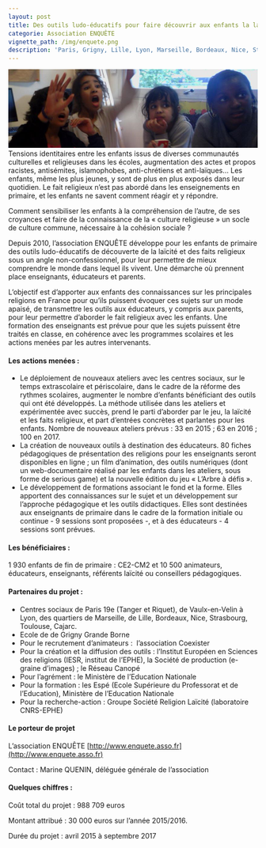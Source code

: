 ```yaml
---
layout: post
title: Des outils ludo-éducatifs pour faire découvrir aux enfants la laïcité
categorie: Association ENQUÊTE
vignette_path: /img/enquete.png
description: 'Paris, Grigny, Lille, Lyon, Marseille, Bordeaux, Nice, Strasbourg … Comment répondre aux tensions ?'
---
```


![](/uploads/versions/enquete_large---x----825-260x---.png)Tensions identitaires entre les enfants issus de diverses communaut&eacute;s culturelles et religieuses dans les &eacute;coles, augmentation des actes et propos racistes, antis&eacute;mites, islamophobes, anti-chr&eacute;tiens et anti-la&iuml;ques… Les enfants, m&ecirc;me les plus jeunes, y sont de plus en plus expos&eacute;s dans leur quotidien. Le fait religieux n’est pas abord&eacute; dans les enseignements en primaire, et les enfants ne savent comment r&eacute;agir et y r&eacute;pondre.

Comment sensibiliser les enfants &agrave; la compr&eacute;hension de l’autre, de ses croyances et faire de la connaissance de la &laquo; culture religieuse &raquo; un socle de culture commune, n&eacute;cessaire &agrave; la coh&eacute;sion sociale ?

Depuis 2010, l’association ENQU&Ecirc;TE d&eacute;veloppe pour les enfants de primaire des outils ludo-&eacute;ducatifs de d&eacute;couverte de la la&iuml;cit&eacute; et des faits religieux sous un angle non-confessionnel, pour leur permettre de mieux comprendre le monde dans lequel ils vivent. Une d&eacute;marche o&ugrave; prennent place enseignants, &eacute;ducateurs et parents.

L’objectif est d’apporter aux enfants des connaissances sur les principales religions en France pour qu’ils puissent &eacute;voquer ces sujets sur un mode apais&eacute;, de transmettre les outils aux &eacute;ducateurs, y compris aux parents, pour leur permettre d’aborder le fait religieux avec les enfants. Une formation des enseignants est pr&eacute;vue pour que les sujets puissent &ecirc;tre trait&eacute;s en classe, en coh&eacute;rence avec les programmes scolaires et les actions men&eacute;es par les autres intervenants.

#### Les actions men&eacute;es :

* Le d&eacute;ploiement de nouveaux ateliers avec les centres sociaux, sur le temps extrascolaire et p&eacute;riscolaire, dans le cadre de la r&eacute;forme des rythmes scolaires, augmenter le nombre d’enfants b&eacute;n&eacute;ficiant des outils qui ont &eacute;t&eacute; d&eacute;velopp&eacute;s. La m&eacute;thode utilis&eacute;e dans les ateliers et exp&eacute;riment&eacute;e avec succ&egrave;s, prend le parti d’aborder par le jeu, la la&iuml;cit&eacute; et les faits religieux, et part d’entr&eacute;es concr&egrave;tes et parlantes pour les enfants. Nombre de nouveaux ateliers pr&eacute;vus : 33 en 2015 ; 63 en 2016 ; 100 en 2017.
* La cr&eacute;ation de nouveaux outils &agrave; destination des &eacute;ducateurs. 80 fiches p&eacute;dagogiques de pr&eacute;sentation des religions pour les enseignants seront disponibles en ligne ; un film d’animation, des outils num&eacute;riques (dont un web-documentaire r&eacute;alis&eacute; par les enfants dans les ateliers, sous forme de serious game) et la nouvelle &eacute;dition du jeu &laquo; L’Arbre &agrave; d&eacute;fis &raquo;.
* Le d&eacute;veloppement de formations associant le fond et la forme. Elles apportent des connaissances sur le sujet et un d&eacute;veloppement sur l’approche p&eacute;dagogique et les outils didactiques. Elles sont destin&eacute;es aux enseignants de primaire dans le cadre de la formation initiale ou continue - 9 sessions sont propos&eacute;es -, et &agrave; des &eacute;ducateurs - 4 sessions sont pr&eacute;vues.


#### Les b&eacute;n&eacute;ficiaires :

1 930 enfants de fin de primaire : CE2-CM2 et 10 500 animateurs, &eacute;ducateurs, enseignants, r&eacute;f&eacute;rents la&iuml;cit&eacute; ou conseillers p&eacute;dagogiques.

#### Partenaires du projet :

* Centres sociaux de Paris 19e (Tanger et Riquet), de Vaulx-en-Velin &agrave; Lyon, des quartiers de Marseille, de Lille, Bordeaux, Nice, Strasbourg, Toulouse, Cajarc.
* Ecole de de Grigny Grande Borne
* Pour le recrutement d’animateurs :&nbsp; l’association Coexister
* Pour la cr&eacute;ation et la diffusion des outils : l’Institut Europ&eacute;en en Sciences des religions (IESR, institut de l’EPHE), la Soci&eacute;t&eacute; de production (e-graine d’images) ; le R&eacute;seau Canop&eacute;
* Pour l’agr&eacute;ment : le Minist&egrave;re de l’Education Nationale
* Pour la formation : les Esp&eacute; (Ecole Sup&eacute;rieure du Professorat et de l’Education), Minist&egrave;re de l’Education Nationale
* Pour la recherche-action : Groupe Soci&eacute;t&eacute; Religion La&iuml;cit&eacute; (laboratoire CNRS-EPHE)


#### Le porteur de projet

L’association ENQU&Ecirc;TE [http://www.enquete.asso.fr](http://www.enquete.asso.fr)

Contact : Marine QUENIN, d&eacute;l&eacute;gu&eacute;e g&eacute;n&eacute;rale de l’association

#### Quelques chiffres :

Co&ucirc;t total du projet : 988 709 euros

Montant attribu&eacute; : 30 000 euros sur l’ann&eacute;e 2015/2016.

Dur&eacute;e du projet : avril 2015 &agrave; septembre 2017